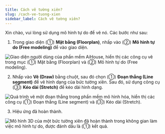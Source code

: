 ```yaml
---
title: Cách vẽ tường xiên?
slug: /cach-ve-tuong-xien
sidebar_label: Cách vẽ tường xiên?
---
```


Xin chào, vui lòng sử dụng mô hình tự do để vẽ nó. Các bước như sau:

1. Trong giao diện (①) **Mặt bằng (Floorplan)**, nhấp vào (②) **Mô hình tự do (Free modeling)** để vào giao diện.

![Giao diện người dùng của phần mềm AiHouse, hiển thị các công cụ vẽ trong mục (①) Mặt bằng (Floorplan) và (②) Mô hình tự do (Free modeling).](https://storage.googleapis.com/jegavn_kb/images/b99e9f60-eb3a-4d1d-9aab-509e961f6634.png)

2. Nhấp vào **Vẽ (Draw)** bằng chuột, sau đó chọn (①) **Đoạn thẳng (Line segment)** để vẽ hình dạng của bức tường xiên. Sau đó, sử dụng công cụ (③) **Kéo dài (Stretch)** để kéo dài hình dạng.

![Quá trình vẽ một đoạn thẳng trong phần mềm mô hình hóa, hiển thị các công cụ (①) Đoạn thẳng (Line segment) và (③) Kéo dài (Stretch).](https://storage.googleapis.com/jegavn_kb/images/c4d46927-adc8-43e2-ad3a-71cb57fb7809.png)

3. Hiệu ứng đã hoàn thành.

![Mô hình 3D của một bức tường xiên đã hoàn thành trong không gian làm việc mô hình tự do, được đánh dấu là (①) kết quả.](https://storage.googleapis.com/jegavn_kb/images/395fcd06-f58f-463c-98e9-2f0e496bfb72.png)